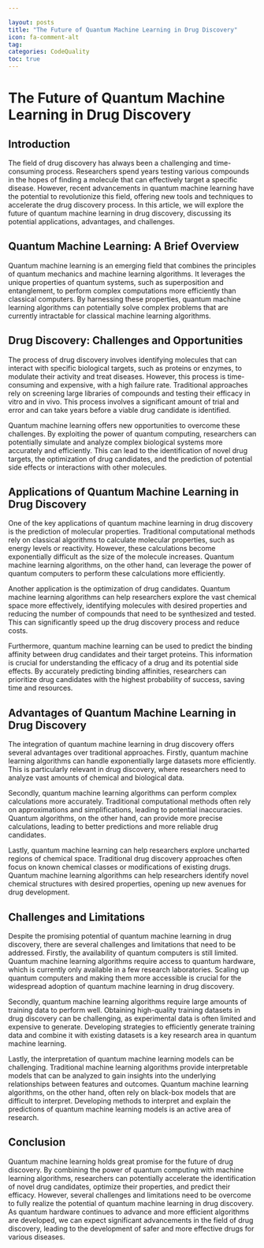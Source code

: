 ```yaml
---

layout: posts
title: "The Future of Quantum Machine Learning in Drug Discovery"
icon: fa-comment-alt
tag:      
categories: CodeQuality
toc: true
---
```




# The Future of Quantum Machine Learning in Drug Discovery

## Introduction

The field of drug discovery has always been a challenging and time-consuming process. Researchers spend years testing various compounds in the hopes of finding a molecule that can effectively target a specific disease. However, recent advancements in quantum machine learning have the potential to revolutionize this field, offering new tools and techniques to accelerate the drug discovery process. In this article, we will explore the future of quantum machine learning in drug discovery, discussing its potential applications, advantages, and challenges.

## Quantum Machine Learning: A Brief Overview

Quantum machine learning is an emerging field that combines the principles of quantum mechanics and machine learning algorithms. It leverages the unique properties of quantum systems, such as superposition and entanglement, to perform complex computations more efficiently than classical computers. By harnessing these properties, quantum machine learning algorithms can potentially solve complex problems that are currently intractable for classical machine learning algorithms.

## Drug Discovery: Challenges and Opportunities

The process of drug discovery involves identifying molecules that can interact with specific biological targets, such as proteins or enzymes, to modulate their activity and treat diseases. However, this process is time-consuming and expensive, with a high failure rate. Traditional approaches rely on screening large libraries of compounds and testing their efficacy in vitro and in vivo. This process involves a significant amount of trial and error and can take years before a viable drug candidate is identified.

Quantum machine learning offers new opportunities to overcome these challenges. By exploiting the power of quantum computing, researchers can potentially simulate and analyze complex biological systems more accurately and efficiently. This can lead to the identification of novel drug targets, the optimization of drug candidates, and the prediction of potential side effects or interactions with other molecules.

## Applications of Quantum Machine Learning in Drug Discovery

One of the key applications of quantum machine learning in drug discovery is the prediction of molecular properties. Traditional computational methods rely on classical algorithms to calculate molecular properties, such as energy levels or reactivity. However, these calculations become exponentially difficult as the size of the molecule increases. Quantum machine learning algorithms, on the other hand, can leverage the power of quantum computers to perform these calculations more efficiently.

Another application is the optimization of drug candidates. Quantum machine learning algorithms can help researchers explore the vast chemical space more effectively, identifying molecules with desired properties and reducing the number of compounds that need to be synthesized and tested. This can significantly speed up the drug discovery process and reduce costs.

Furthermore, quantum machine learning can be used to predict the binding affinity between drug candidates and their target proteins. This information is crucial for understanding the efficacy of a drug and its potential side effects. By accurately predicting binding affinities, researchers can prioritize drug candidates with the highest probability of success, saving time and resources.

## Advantages of Quantum Machine Learning in Drug Discovery

The integration of quantum machine learning in drug discovery offers several advantages over traditional approaches. Firstly, quantum machine learning algorithms can handle exponentially large datasets more efficiently. This is particularly relevant in drug discovery, where researchers need to analyze vast amounts of chemical and biological data.

Secondly, quantum machine learning algorithms can perform complex calculations more accurately. Traditional computational methods often rely on approximations and simplifications, leading to potential inaccuracies. Quantum algorithms, on the other hand, can provide more precise calculations, leading to better predictions and more reliable drug candidates.

Lastly, quantum machine learning can help researchers explore uncharted regions of chemical space. Traditional drug discovery approaches often focus on known chemical classes or modifications of existing drugs. Quantum machine learning algorithms can help researchers identify novel chemical structures with desired properties, opening up new avenues for drug development.

## Challenges and Limitations

Despite the promising potential of quantum machine learning in drug discovery, there are several challenges and limitations that need to be addressed. Firstly, the availability of quantum computers is still limited. Quantum machine learning algorithms require access to quantum hardware, which is currently only available in a few research laboratories. Scaling up quantum computers and making them more accessible is crucial for the widespread adoption of quantum machine learning in drug discovery.

Secondly, quantum machine learning algorithms require large amounts of training data to perform well. Obtaining high-quality training datasets in drug discovery can be challenging, as experimental data is often limited and expensive to generate. Developing strategies to efficiently generate training data and combine it with existing datasets is a key research area in quantum machine learning.

Lastly, the interpretation of quantum machine learning models can be challenging. Traditional machine learning algorithms provide interpretable models that can be analyzed to gain insights into the underlying relationships between features and outcomes. Quantum machine learning algorithms, on the other hand, often rely on black-box models that are difficult to interpret. Developing methods to interpret and explain the predictions of quantum machine learning models is an active area of research.

## Conclusion

Quantum machine learning holds great promise for the future of drug discovery. By combining the power of quantum computing with machine learning algorithms, researchers can potentially accelerate the identification of novel drug candidates, optimize their properties, and predict their efficacy. However, several challenges and limitations need to be overcome to fully realize the potential of quantum machine learning in drug discovery. As quantum hardware continues to advance and more efficient algorithms are developed, we can expect significant advancements in the field of drug discovery, leading to the development of safer and more effective drugs for various diseases.